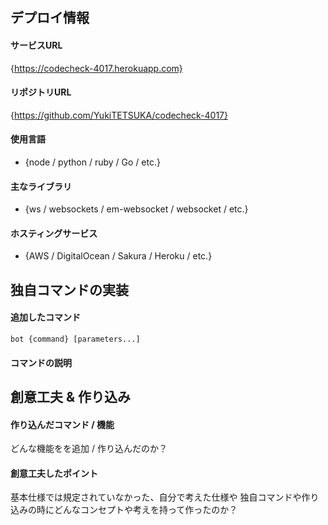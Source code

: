 ## デプロイ情報
#### サービスURL
{https://codecheck-4017.herokuapp.com}

#### リポジトリURL
{https://github.com/YukiTETSUKA/codecheck-4017}

#### 使用言語
- {node / python / ruby / Go / etc.}

#### 主なライブラリ
- {ws / websockets / em-websocket / websocket / etc.}

####  ホスティングサービス
- {AWS / DigitalOcean / Sakura / Heroku / etc.}

## 独自コマンドの実装
#### 追加したコマンド
```
bot {command} [parameters...]
```

#### コマンドの説明

## 創意工夫 & 作り込み
#### 作り込んだコマンド / 機能
どんな機能をを追加 / 作り込んだのか？

#### 創意工夫したポイント
基本仕様では規定されていなかった、自分で考えた仕様や
独自コマンドや作り込みの時にどんなコンセプトや考えを持って作ったのか？
